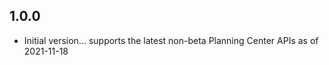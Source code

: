 ## 1.0.0

-   Initial version... supports the latest non-beta Planning Center APIs as of 2021-11-18
